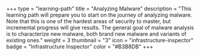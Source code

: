 +++
type = "learning-path"
title = "Analyzing Malware"
description = "This learning path will prepare you to start on the journey of analyzing malware. Note that this is one of the hardest areas of security to master, but incremental progress will give results. The general goal of malware analysis is to characterize new malware, both brand new malware and variants of existing ones."
weight = 3
thumbnail = "3"
icon = "infrastructure-inspector"
badge = "Infrastructure Inspector"
color = "#B3B8DB"
+++
